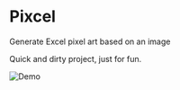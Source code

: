 # Pixcel
Generate Excel pixel art based on an image

Quick and dirty project, just for fun.

![Demo](demo.gif)
